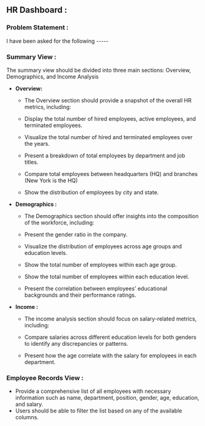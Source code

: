 ## **HR Dashboard :**

### **Problem Statement :**

I have been asked for the following -----

### **Summary View :**

The summary view should be divided into three main sections: Overview, Demographics, and Income Analysis

- **Overview:**
  - The Overview section should provide a snapshot of the overall HR metrics, including:

  - Display the total number of hired employees, active employees, and terminated employees.
  - Visualize the total number of hired and terminated employees over the years.
  - Present a breakdown of total employees by department and job titles.
  - Compare total employees between headquarters (HQ) and branches (New York is the HQ)
  - Show the distribution of employees by city and state.
- **Demographics :**
  - The Demographics section should offer insights into the composition of the workforce, including:

  - Present the gender ratio in the company.
  - Visualize the distribution of employees across age groups and education levels.
  - Show the total number of employees within each age group.
  - Show the total number of employees within each education level.
  - Present the correlation between employees' educational backgrounds and their performance ratings.
- **Income :**
  - The income analysis section should focus on salary-related metrics, including:

  - Compare salaries across different education levels for both genders to identify any discrepancies or patterns.
  - Present how the age correlate with the salary for employees in each department.
### **Employee Records View :**

- Provide a comprehensive list of all employees with necessary information such as name, department, position, gender, age, education, and salary.
- Users should be able to filter the list based on any of the available columns.
